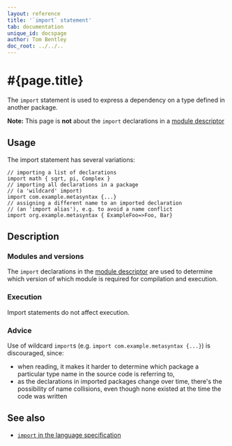 ```yaml
---
layout: reference
title: '`import` statement'
tab: documentation
unique_id: docspage
author: Tom Bentley
doc_root: ../../..
---
```


# #{page.title}

The `import` statement is used to express a dependency on a type defined in 
another package.

**Note:** This page is **not** about the `import` declarations in 
a [module descriptor](../../structure/module#descriptor)

## Usage 

The import statement has several variations:

<!-- check:none -->
    // importing a list of declarations
    import math { sqrt, pi, Complex }
    // importing all declarations in a package
    // (a 'wildcard' import)
    import com.example.metasyntax {...}
    // assigning a different name to an imported declaration
    // (an 'import alias'), e.g. to avoid a name conflict
    import org.example.metasyntax { ExampleFoo=>Foo, Bar}



## Description

### Modules and versions

The `import` declarations in the 
[module descriptor](../module#descriptor) 
are used to determine which version of which module is required for 
compilation and execution.

### Execution

Import statements do not affect execution. 

### Advice

Use of wildcard `import`s (e.g. `import com.example.metasyntax {...}`) is 
discouraged, since:

* when reading, it makes it harder to determine which package a particular 
  type name in the source code is referring to,
* as the declarations in imported packages change over time, there's the 
  possibility of name collisions, even though none existed at the time 
  the code was written

## See also

* [`import` in the language specification](#{page.doc_root}/#{site.urls.spec_relative}#imports)
